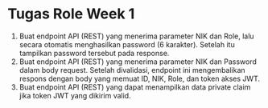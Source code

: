 # Tugas Role Week 1
1. Buat endpoint API (REST) yang menerima parameter NIK dan Role, lalu secara
otomatis menghasilkan password (6 karakter). Setelah itu tampilkan password tersebut
pada response.
2. Buat endpoint API (REST) yang menerima parameter NIK dan Password dalam body
request. Setelah divalidasi, endpoint ini mengembalikan respons dengan body yang
memuat ID, NIK, Role, dan token akses JWT.
3. Buat endpoint API (REST) yang dapat menampilkan data private claim jika token JWT
yang dikirim valid.
